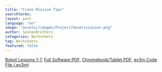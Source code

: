 ```yaml
---
title: "Crane Mission Tips"
searchterms: 
layout: post
language: "en"
image: "assets//images/Project/GenericLesson.png"
author: SeshanBrothers
categories: Worksheets
tag: Worksheets
featured: false
---
```

<a href="/translations/en-us/Worksheets/RobotLessons1-7.pdf">Robot Lessons 1-7</a>, 
<a href="/translations/en-us/Worksheets/CraneMissionTipsFullVersion.pdf">Full Software PDF</a>, 
<a href="/translations/en-us/Worksheets/CraneMissionTipsAppVersion.pdf">Chromebook/Tablet PDF</a>, 
<a href="/translations/en-us/Worksheets/CraneMissionApp.ev3m">ev3m Code File (.ev3m)</a>


